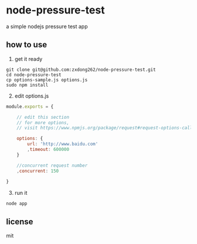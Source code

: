 # node-pressure-test

a simple nodejs pressure test app

## how to use

1. get it ready

```Batchfile
git clone git@github.com:zxdong262/node-pressure-test.git
cd node-pressure-test
cp options-sample.js options.js
sudo npm install
```

2. edit options.js

```javascript
module.exports = {

    // edit this section
    // for more options, 
    // visit https://www.npmjs.org/package/request#request-options-callback-

    options: {
        url: 'http://www.baidu.com'
        ,timeout: 600000
    }

    //concurrent request number
    ,concurrent: 150
    
}
```

3. run it

```Batchfile
node app
```

## license

mit